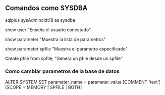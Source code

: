 ## Comandos como SYSDBA

sqlplus sysAdmincidt18 as sysdba

show user
"Enseña el usuario conectado"

show parameter
"Muestra la lista de parametros"

show parameter spfile
"Muestra el parametro especificado"

Create pfile from spfile;
"Genera un pfile desde un spfile"

### Como cambiar parametros de la base de datos
ALTER SYSTEM SET parameter_name = parameter_value [COMMENT 'text'] [SCOPE = MEMORY  |  SPFILE  |  BOTH]
